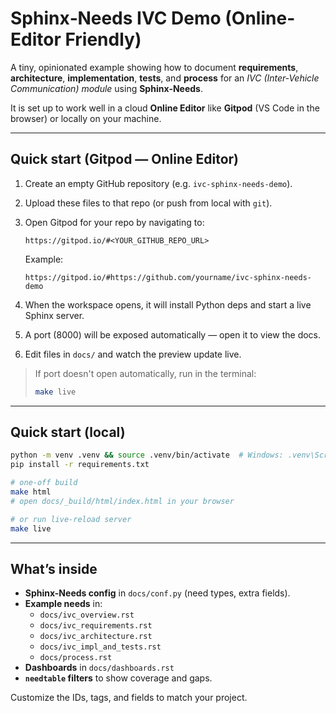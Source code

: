 # Sphinx‑Needs IVC Demo (Online-Editor Friendly)

A tiny, opinionated example showing how to document **requirements**, **architecture**, **implementation**, **tests**, and **process** for an *IVC (Inter‑Vehicle Communication) module* using **Sphinx‑Needs**.

It is set up to work well in a cloud **Online Editor** like **Gitpod** (VS Code in the browser) or locally on your machine.

---

## Quick start (Gitpod — Online Editor)

1. Create an empty GitHub repository (e.g. `ivc-sphinx-needs-demo`).
2. Upload these files to that repo (or push from local with `git`).
3. Open Gitpod for your repo by navigating to:

   ```
   https://gitpod.io/#<YOUR_GITHUB_REPO_URL>
   ```

   Example:
   ```
   https://gitpod.io/#https://github.com/yourname/ivc-sphinx-needs-demo
   ```

4. When the workspace opens, it will install Python deps and start a live Sphinx server.
5. A port (8000) will be exposed automatically — open it to view the docs.
6. Edit files in `docs/` and watch the preview update live.

> If port doesn't open automatically, run in the terminal:
>
> ```bash
> make live
> ```

---

## Quick start (local)

```bash
python -m venv .venv && source .venv/bin/activate  # Windows: .venv\Scripts\activate
pip install -r requirements.txt

# one-off build
make html
# open docs/_build/html/index.html in your browser

# or run live-reload server
make live
```

---

## What’s inside

- **Sphinx-Needs config** in `docs/conf.py` (need types, extra fields).
- **Example needs** in:
  - `docs/ivc_overview.rst`
  - `docs/ivc_requirements.rst`
  - `docs/ivc_architecture.rst`
  - `docs/ivc_impl_and_tests.rst`
  - `docs/process.rst`
- **Dashboards** in `docs/dashboards.rst`
- **`needtable` filters** to show coverage and gaps.

Customize the IDs, tags, and fields to match your project.
